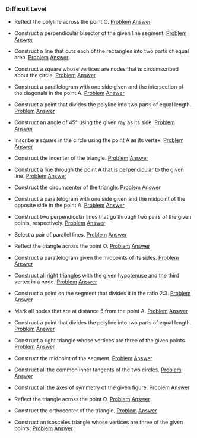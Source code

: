 ### Difficult Level

* Reflect the polyline across the point O.
[Problem](6/Problems/1.png) 
[Answer](6/Solutions/1.png)

* Construct a perpendicular bisector of the given line segment.
[Problem](6/Problems/2.png) 
[Answer](6/Solutions/2.png)

* Construct a line that cuts each of the rectangles into two parts of equal area.
[Problem](6/Problems/3.png) 
[Answer](6/Solutions/3.png)

* Construct a square whose vertices are nodes that is circumscribed about the circle.
[Problem](6/Problems/4.png) 
[Answer](6/Solutions/4.png)

* Construct a parallelogram with one side given and the intersection of the diagonals in the point A.
[Problem](6/Problems/5.png) 
[Answer](6/Solutions/5.png)

* Construct a point that divides the polyline into two parts of equal length.
[Problem](6/Problems/6.png) 
[Answer](6/Solutions/6.png)

* Construct an angle of 45° using the given ray as its side.
[Problem](6/Problems/7.png) 
[Answer](6/Solutions/7.png)

* Inscribe a square in the circle using the point A as its vertex.
[Problem](6/Problems/8.png) 
[Answer](6/Solutions/8.png)

* Construct the incenter of the triangle.
[Problem](6/Problems/9.png) 
[Answer](6/Solutions/9.png)

* Construct a line through the point A that is perpendicular to the given line.
[Problem](6/Problems/10.png) 
[Answer](6/Solutions/10.png)

* Construct the circumcenter of the triangle.
[Problem](6/Problems/11.png) 
[Answer](6/Solutions/11.png)

* Construct a parallelogram with one side given and the midpoint of the opposite side in the point A.
[Problem](6/Problems/12.png) 
[Answer](6/Solutions/12.png)

* Construct two perpendicular lines that go through two pairs of the given points, respectively.
[Problem](6/Problems/13.png) 
[Answer](6/Solutions/13.png)

* Select a pair of parallel lines.
[Problem](6/Problems/14.png) 
[Answer](6/Solutions/14.png)

* Reflect the triangle across the point O.
[Problem](6/Problems/15.png) 
[Answer](6/Solutions/15.png)

* Construct a parallelogram given the midpoints of its sides.
[Problem](6/Problems/16.png) 
[Answer](6/Solutions/16.png)

* Construct all right triangles with the given hypotenuse and the third vertex in a node.
[Problem](6/Problems/17.png) 
[Answer](6/Solutions/17.png)

* Construct a point on the segment that divides it in the ratio 2:3.
[Problem](6/Problems/18.png) 
[Answer](6/Solutions/18.png)

* Mark all nodes that are at distance 5 from the point A.
[Problem](6/Problems/19.png) 
[Answer](6/Solutions/19.png)

* Construct a point that divides the polyline into two parts of equal length.
[Problem](6/Problems/20.png) 
[Answer](6/Solutions/20.png)

* Construct a right triangle whose vertices are three of the given points.
[Problem](6/Problems/21.png) 
[Answer](6/Solutions/21.png)

* Construct the midpoint of the segment.
[Problem](6/Problems/22.png) 
[Answer](6/Solutions/22.png)

* Construct all the common inner tangents of the two circles.
[Problem](6/Problems/23.png) 
[Answer](6/Solutions/23.png)

* Construct all the axes of symmetry of the given figure.
[Problem](6/Problems/24.png) 
[Answer](6/Solutions/24.png)

* Reflect the triangle across the point O.
[Problem](6/Problems/25.png) 
[Answer](6/Solutions/25.png)

* Construct the orthocenter of the triangle.
[Problem](6/Problems/26.png) 
[Answer](6/Solutions/26.png)

* Construct an isosceles triangle whose vertices are three of the given points.
[Problem](6/Problems/27.png) 
[Answer](6/Solutions/27.png)